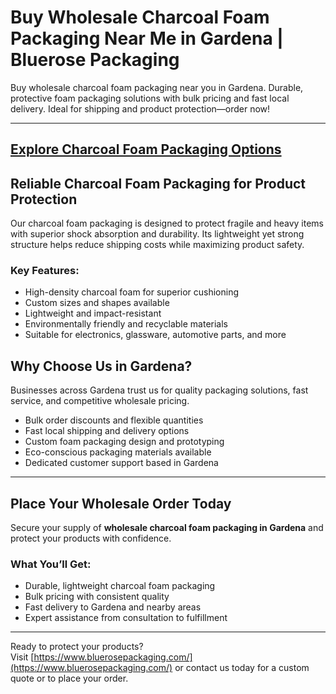 # Buy Wholesale Charcoal Foam Packaging Near Me in Gardena | Bluerose Packaging

Buy wholesale charcoal foam packaging near you in Gardena. Durable, protective foam packaging solutions with bulk pricing and fast local delivery. Ideal for shipping and product protection—order now!

---
[Explore Charcoal Foam Packaging Options](https://www.bluerosepackaging.com/product/charcoal-foam-packaging/)
---

## Reliable Charcoal Foam Packaging for Product Protection

Our charcoal foam packaging is designed to protect fragile and heavy items with superior shock absorption and durability. Its lightweight yet strong structure helps reduce shipping costs while maximizing product safety.

### Key Features:

- High-density charcoal foam for superior cushioning  
- Custom sizes and shapes available  
- Lightweight and impact-resistant  
- Environmentally friendly and recyclable materials  
- Suitable for electronics, glassware, automotive parts, and more  

## Why Choose Us in Gardena?

Businesses across Gardena trust us for quality packaging solutions, fast service, and competitive wholesale pricing.

- Bulk order discounts and flexible quantities  
- Fast local shipping and delivery options  
- Custom foam packaging design and prototyping  
- Eco-conscious packaging materials available  
- Dedicated customer support based in Gardena  

---

## Place Your Wholesale Order Today

Secure your supply of **wholesale charcoal foam packaging in Gardena** and protect your products with confidence.

### What You’ll Get:

- Durable, lightweight charcoal foam packaging  
- Bulk pricing with consistent quality  
- Fast delivery to Gardena and nearby areas  
- Expert assistance from consultation to fulfillment  

---
Ready to protect your products?  
Visit [https://www.bluerosepackaging.com/](https://www.bluerosepackaging.com/) or contact us today for a custom quote or to place your order.

